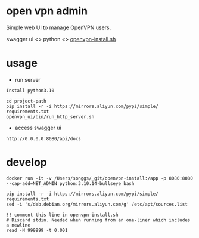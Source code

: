 # open vpn admin

Simple web UI to manage OpenVPN users.

swagger ui <> python <> [openvpn-install.sh](https://github.com/Nyr/openvpn-install/blob/master/README.md)

# usage

- run server

```commandline
Install python3.10

cd project-path
pip install -r -i https://mirrors.aliyun.com/pypi/simple/ requirements.txt
openvpn_ui/bin/run_http_server.sh
```

- access swagger ui

```commandline
http://0.0.0.0:8080/api/docs
```

# develop

```commandline
docker run -it -v /Users/songgs/_git/openvpn-install:/app -p 8080:8080 --cap-add=NET_ADMIN python:3.10.14-bullseye bash

pip install -r -i https://mirrors.aliyun.com/pypi/simple/ requirements.txt
sed -i 's/deb.debian.org/mirrors.aliyun.com/g' /etc/apt/sources.list
```

```commandline
!! comment this line in openvpn-install.sh
# Discard stdin. Needed when running from an one-liner which includes a newline
read -N 999999 -t 0.001
```